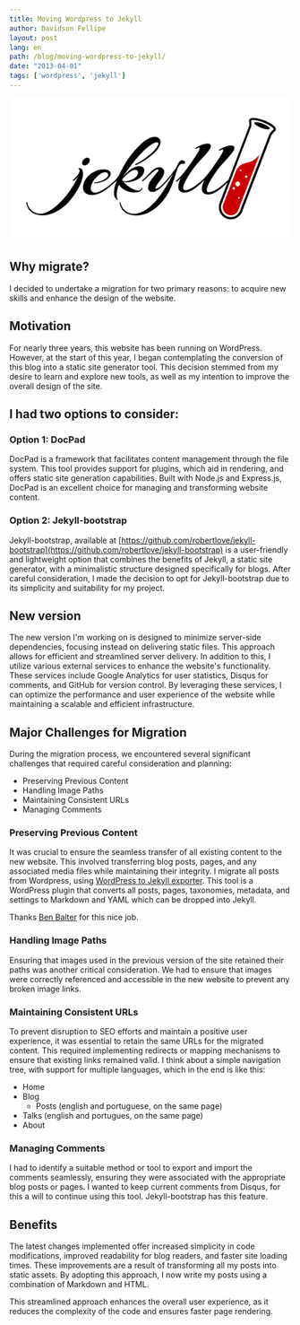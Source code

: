 ```yaml
---
title: Moving Wordpress to Jekyll
author: Davidson Fellipe
layout: post
lang: en
path: /blog/moving-wordpress-to-jekyll/
date: "2013-04-01"
tags: ['wordpress', 'jekyll']
---
```


![jekyll](./jekyll-1x.png)

## Why migrate?
I decided to undertake a migration for two primary reasons: to acquire new skills and enhance the design of the website.

## Motivation
For nearly three years, this website has been running on WordPress. However, at the start of this year, I began contemplating the conversion of this blog into a static site generator tool. This decision stemmed from my desire to learn and explore new tools, as well as my intention to improve the overall design of the site.

## I had two options to consider:

### Option 1: DocPad

DocPad is a framework that facilitates content management through the file system. This  tool provides support for plugins, which aid in rendering, and offers static site generation capabilities. Built with Node.js and Express.js, DocPad is an excellent choice for managing and transforming website content.

### Option 2: Jekyll-bootstrap

Jekyll-bootstrap, available at [https://github.com/robertlove/jekyll-bootstrap](https://github.com/robertlove/jekyll-bootstrap)  is a user-friendly and lightweight option that combines the benefits of Jekyll, a static site generator, with a minimalistic structure designed specifically for blogs. After careful consideration, I made the decision to opt for Jekyll-bootstrap due to its simplicity and suitability for my project.

## New version

The new version I'm working on is designed to minimize server-side dependencies, focusing instead on delivering static files. This approach allows for efficient and streamlined server delivery. In addition to this, I utilize various external services to enhance the website's functionality. These services include Google Analytics for user statistics, Disqus for comments, and GitHub for version control. By leveraging these services, I can optimize the performance and user experience of the website while maintaining a scalable and efficient infrastructure.

## Major Challenges for Migration

During the migration process, we encountered several significant challenges that required careful consideration and planning:

* Preserving Previous Content
* Handling Image Paths
* Maintaining Consistent URLs
* Managing Comments

### Preserving Previous Content

It was crucial to ensure the seamless transfer of all existing content to the new website. This involved transferring blog posts, pages, and any associated media files while maintaining their integrity. I migrate all posts from Wordpress, using [WordPress to Jekyll exporter](https://github.com/benbalter/wordpress-to-jekyll-exporter). This tool is a WordPress plugin that converts all posts, pages, taxonomies, metadata, and settings to Markdown and YAML which can be dropped into Jekyll.

Thanks [Ben Balter](https://github.com/benbalter) for this nice job.

### Handling Image Paths

Ensuring that images used in the previous version of the site retained their paths was another critical consideration. We had to ensure that images were correctly referenced and accessible in the new website to prevent any broken image links.

### Maintaining Consistent URLs

To prevent disruption to SEO efforts and maintain a positive user experience, it was essential to retain the same URLs for the migrated content. This required implementing redirects or mapping mechanisms to ensure that existing links remained valid. I think about a simple navigation tree, with support for multiple languages, which in the end is like this:

* Home
* Blog
  * Posts (english and portuguese, on the same page)
* Talks (english and portugues, on the same page)
* About

### Managing Comments

I had to identify a suitable method or tool to export and import the comments seamlessly, ensuring they were associated with the appropriate blog posts or pages. I wanted to keep current comments from Disqus, for this a will to continue using this tool. Jekyll-bootstrap has this feature.

## Benefits

The latest changes implemented offer increased simplicity in code modifications, improved readability for blog readers, and faster site loading times. These improvements are a result of transforming all my posts into static assets. By adopting this approach, I now write my posts using a combination of Markdown and HTML.

This streamlined approach enhances the overall user experience, as it reduces the complexity of the code and ensures faster page rendering.